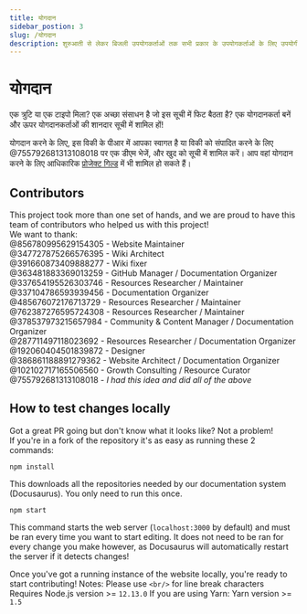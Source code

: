 ```yaml
---
title: योगदान
sidebar_postion: 3
slug: /योगदान
description: शुरुआती से लेकर बिजली उपयोगकर्ताओं तक सभी प्रकार के उपयोगकर्ताओं के लिए उपयोगी कलह संसाधनों और उपयोगिताओं की एक सूची।
---
```


# योगदान

एक त्रुटि या एक टाइपो मिला? एक अच्छा संसाधन है जो इस सूची में फिट बैठता है? एक योगदानकर्ता बनें और ऊपर योगदानकर्ताओं की शानदार सूची में शामिल हों!

योगदान करने के लिए, इस विकी के पीआर में आपका स्वागत है या विकी को संपादित करने के लिए @755792681313108018 पर एक डीएम भेजें, और खुद को सूची में शामिल करें। आप वहां योगदान करने के लिए आधिकारिक [प्रोजेक्ट गिल्ड](https://discord.gg/yxbqz9pNxS) में भी शामिल हो सकते हैं।



## Contributors

This project took more than one set of hands, and we are proud to have this team of contributors who helped us with this project!<br/>
We want to thank:<br/>
@856780995629154305 - Website Maintainer <br/>
@347727875266576395 - Wiki Architect <br/>
@391660873409888277 - Wiki fixer <br/>
@363481883369013259 - GitHub Manager / Documentation Organizer<br/>
@337654195526303746 - Resources Researcher / Maintainer<br/>
@337104786593939456 - Documentation Organizer<br/>
@485676072176713729 - Resources Researcher / Maintainer<br/>
@762387276595724308 - Resources Researcher / Maintainer<br/>
@378537973215657984 - Community & Content Manager / Documentation Organizer<br/>
@287711497118023692 - Resources Researcher / Documentation Organizer<br/>
@192060404501839872 - Designer<br/>
@386861188891279362 - Website Architect / Documentation Organizer<br/>
@102102717165506560 - Growth Consulting / Resource Curator<br/>
@755792681313108018 - *I had this idea and did all of the above*

## How to test changes locally

Got a great PR going but don't know what it looks like? Not a problem!<br/>
If you're in a fork of the repository it's as easy as running these 2 commands:

```
npm install
```

This downloads all the repositories needed by our documentation system (Docusaurus). You only need to run this once.

```
npm start
```

This command starts the web server (``localhost:3000`` by default) and must be ran every time you want to start editing.
It does not need to be ran for every change you make however, as Docusaurus will automatically restart the server if it detects changes!

Once you've got a running instance of the website locally, you're ready to start contributing!
Notes: Please use ``<br/>`` for line break characters<br/>
Requires Node.js version >= ``12.13.0``
If you are using Yarn: Yarn version >= ``1.5``
